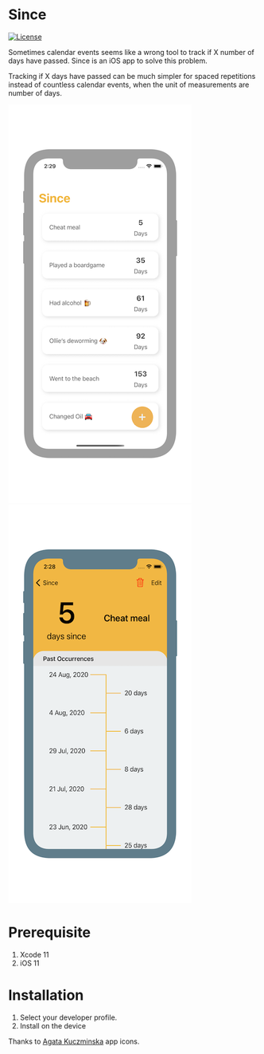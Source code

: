# Since

[![License](https://img.shields.io/cocoapods/l/SDDatabase.svg?style=flat)](https://cocoapods.org/pods/SDDatabase)

Sometimes calendar events seems like a wrong tool to track if X number of days have passed. Since is an iOS app to solve this problem. 

Tracking if X days have passed can be much simpler for spaced repetitions instead of countless calendar events, when the unit of measurements are number of days.

<img src="/Screenshots/Since_home.png" alt="drawing">     <img src="/Screenshots/Since_detail.png" alt="drawing">

# Prerequisite
1. Xcode 11
2. iOS 11

# Installation 
1. Select your developer profile.
2. Install on the device

Thanks to [Agata Kuczminska](https://dribbble.com/shots/4017467-77-FREE-Space-Icons-Hand-Drawn#shot-description) app icons.
